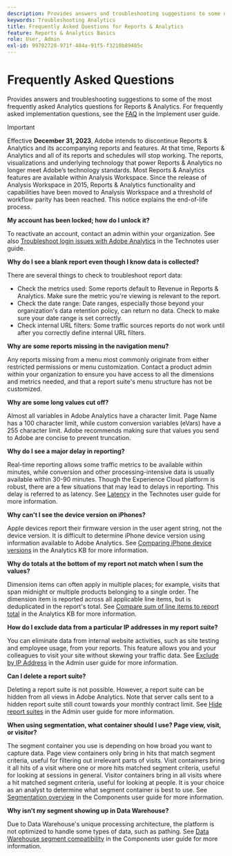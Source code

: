 ```yaml
---
description: Provides answers and troubleshooting suggestions to some of the most frequently asked Analytics questions.
keywords: Troubleshooting Analytics
title: Frequently Asked Questions for Reports & Analytics
feature: Reports & Analytics Basics
role: User, Admin
exl-id: 99702728-971f-484a-91f5-f3210b89485c
---
```

# Frequently Asked Questions

Provides answers and troubleshooting suggestions to some of the most frequently asked Analytics questions for Reports & Analytics. For frequently asked implementation questions, see the [FAQ](/help/implement/faq.md) in the Implement user guide.

>[!IMPORTANT]
>Effective **December 31, 2023**, Adobe intends to discontinue Reports & Analytics and its accompanying reports and features. At that time, Reports & Analytics and all of its reports and schedules will stop working. The reports, visualizations and underlying technology that power Reports & Analytics no longer meet Adobe’s technology standards. Most Reports & Analytics features are available within Analysis Workspace. Since the release of Analysis Workspace in 2015, Reports & Analytics functionality and capabilities have been moved to Analysis Workspace and a threshold of workflow parity has been reached. This notice explains the end-of-life process.

**My account has been locked; how do I unlock it?**

To reactivate an account, contact an admin within your organization. See also [Troubleshoot login issues with Adobe Analytics](/help/technotes/troubleshoot-login.md) in the Technotes user guide.

**Why do I see a blank report even though I know data is collected?**

There are several things to check to troubleshoot report data:

* Check the metrics used: Some reports default to Revenue in Reports & Analytics. Make sure the metric you're viewing is relevant to the report.
* Check the date range: Date ranges, especially those beyond your organization's data retention policy, can return no data. Check to make sure your date range is set correctly.
* Check internal URL filters: Some traffic sources reports do not work until after you correctly define internal URL filters.

**Why are some reports missing in the navigation menu?**

Any reports missing from a menu most commonly originate from either restricted permissions or menu customization. Contact a product admin within your organization to ensure you have access to all the dimensions and metrics needed, and that a report suite's menu structure has not be customized.

**Why are some long values cut off?**

Almost all variables in Adobe Analytics have a character limit. Page Name has a 100 character limit, while custom conversion variables (eVars) have a 255 character limit. Adobe recommends making sure that values you send to Adobe are concise to prevent truncation.

**Why do I see a major delay in reporting?**

Real-time reporting allows some traffic metrics to be available within minutes, while conversion and other processing-intensive data is usually available within 30-90 minutes. Though the Experience Cloud platform is robust, there are a few situations that may lead to delays in reporting. This delay is referred to as latency. See [Latency](/help/technotes/latency.md) in the Technotes user guide for more information.

**Why can't I see the device version on iPhones?**

Apple devices report their firmware version in the user agent string, not the device version. It is difficult to determine iPhone device version using information available to Adobe Analytics. See [Comparing iPhone device versions](https://helpx.adobe.com/analytics/kb/comparing-iphone-device-versions.html) in the Analytics KB for more information.

**Why do totals at the bottom of my report not match when I sum the values?**

Dimension items can often apply in multiple places; for example, visits that span midnight or multiple products belonging to a single order. The dimension item is reported across all applicable line items, but is deduplicated in the report's total. See [Compare sum of line items to report total](https://helpx.adobe.com/analytics/kb/sum-line-items-different-from-total.html) in the Analytics KB for more information.

**How do I exclude data from a particular IP addresses in my report suite?**

You can eliminate data from internal website activities, such as site testing and employee usage, from your reports. This feature allows you and your colleagues to visit your site without skewing your traffic data. See [Exclude by IP Address](/help/admin/admin/exclude-ip.md) in the Admin user guide for more information.

**Can I delete a report suite?**

Deleting a report suite is not possible. However, a report suite can be hidden from all views in Adobe Analytics. Note that server calls sent to a hidden report suite still count towards your monthly contract limit. See [Hide report suites](/help/admin/company/c-hide-report-suites.md) in the Admin user guide for more information.

**When using segmentation, what container should I use? Page view, visit, or visitor?**

The segment container you use is depending on how broad you want to capture data. Page view containers only bring in hits that match segment criteria, useful for filtering out irrelevant parts of visits. Visit containers bring it all hits of a visit where one or more hits matched segment criteria, useful for looking at sessions in general. Visitor containers bring in all visits where a hit matched segment criteria, useful for looking at people. It is your choice as an analyst to determine what segment container is best to use. See [Segmentation overview](/help/components/segmentation/seg-overview.md) in the Components user guide for more information.

**Why isn't my segment showing up in Data Warehouse?**

Due to Data Warehouse's unique processing architecture, the platform is not optimized to handle some types of data, such as pathing. See [Data Warehouse segment compatibility](/help/components/segmentation/seg-reference/seg-compatibility.md) in the Components user guide for more information.
